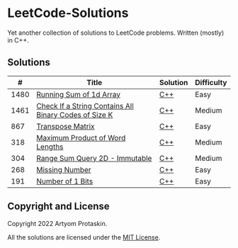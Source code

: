 # LeetCode-Solutions

Yet another collection of solutions to LeetCode problems. Written (mostly) in C++.

## Solutions

| # | Title | Solution | Difficulty |
| - | ----- | -------- | ---------- |
| 1480 | [Running Sum of 1d Array](https://leetcode.com/problems/running-sum-of-1d-array/) | [C++](C++/1480-running-sum-of-1d-array.cpp) | Easy |
| 1461 | [Check If a String Contains All Binary Codes of Size K](https://leetcode.com/problems/check-if-a-string-contains-all-binary-codes-of-size-k/) | [C++](C++/1461-check-if-a-string-contains-all-binary-codes-of-size-k.cpp) | Medium |
| 867 | [Transpose Matrix](https://leetcode.com/problems/transpose-matrix/) | [C++](C++/0867-transpose-matrix.cpp) | Easy |
| 318 | [Maximum Product of Word Lengths](https://leetcode.com/problems/maximum-product-of-word-lengths/) | [C++](C++/0318-maximum-product-of-word-lengths.cpp) | Medium |
| 304 | [Range Sum Query 2D - Immutable](https://leetcode.com/problems/range-sum-query-2d-immutable/) | [C++](C++/0304-range-sum-query-2d-immutable.cpp) | Medium |
| 268 | [Missing Number](https://leetcode.com/problems/missing-number/) | [C++](C++/0268-missing-number.cpp) | Easy |
| 191 | [Number of 1 Bits](https://leetcode.com/problems/number-of-1-bits/) | [C++](C++/0191-number-of-1-bits.cpp) | Easy |

## Copyright and License

Copyright 2022 Artyom Protaskin.

All the solutions are licensed under the [MIT License](LICENSE).

